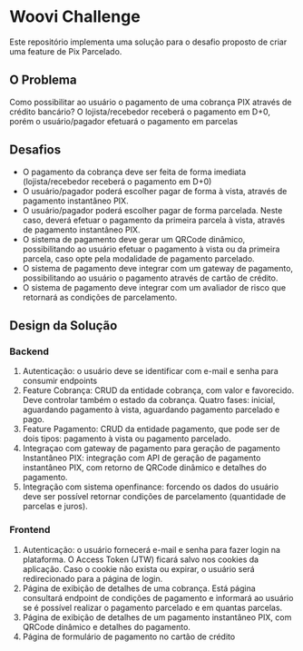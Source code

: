 # Woovi Challenge

Este repositório implementa uma solução para o desafio proposto de criar uma feature de Pix Parcelado.

## O Problema

Como possibilitar ao usuário o pagamento de uma cobrança PIX através de crédito bancário? O lojista/recebedor receberá o pagamento em D+0, porém o usuário/pagador efetuará o pagamento em parcelas

## Desafios

- O pagamento da cobrança deve ser feita de forma imediata (lojista/recebedor receberá o pagamento em D+0)
- O usuário/pagador poderá escolher pagar de forma à vista, através de pagamento instantâneo PIX.
- O usuário/pagador poderá escolher pagar de forma parcelada. Neste caso, deverá efetuar o pagamento da primeira parcela à vista, através de pagamento instantâneo PIX.
- O sistema de pagamento deve gerar um QRCode dinâmico, possibilitando ao usuário efetuar o pagamento à vista ou da primeira parcela, caso opte pela modalidade de pagamento parcelado.
- O sistema de pagamento deve integrar com um gateway de pagamento, possibilitando ao usuário o pagamento através de cartão de crédito.
- O sistema de pagamento deve integrar com um avaliador de risco que retornará as condições de parcelamento.

## Design da Solução

### Backend

1. Autenticação: o usuário deve se identificar com e-mail e senha para consumir endpoints
2. Feature Cobrança: CRUD da entidade cobrança, com valor e favorecido. Deve controlar também o estado da cobrança. Quatro fases: inicial, aguardando pagamento à vista, aguardando pagamento parcelado e pago.
3. Feature Pagamento: CRUD da entidade pagamento, que pode ser de dois tipos: pagamento à vista ou pagamento parcelado.
4. Integraçao com gateway de pagamento para geração de pagamento Instantâneo PIX: integração com API de geração de pagamento instantâneo PIX, com retorno de QRCode dinâmico e detalhes do pagamento.
5. Integração com sistema openfinance: forcendo os dados do usuário deve ser possível retornar condições de parcelamento (quantidade de parcelas e juros).

### Frontend

1. Autenticação: o usuário fornecerá e-mail e senha para fazer login na plataforma. O Access Token (JTW) ficará salvo nos cookies da aplicação. Caso o cookie não exista ou expirar, o usuário será redirecionado para a página de login.
2. Página de exibição de detalhes de uma cobrança. Está página consultará endpoint de condições de pagamento e informará ao usuário se é possível realizar o pagamento parcelado e em quantas parcelas.
3. Página de exibição de detalhes de um pagamento instantâneo PIX, com QRCode dinâmico e detalhes do pagamento.
4. Página de formulário de pagamento no cartão de crédito
